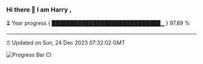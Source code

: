 ### Hi there 👋 I am Harry , 

⏳ Year progress { █████████████████████████████▁ } 97.89 %

---

⏰ Updated on Sun, 24 Dec 2023 07:32:02 GMT

![Progress Bar CI](https://github.com/duykhang68/duykhang68/workflows/Progress%20Bar%20CI/badge.svg)

